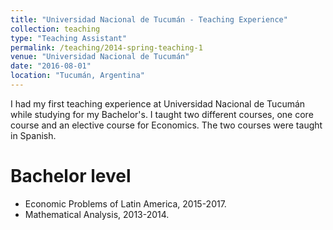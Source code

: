 ```yaml
---
title: "Universidad Nacional de Tucumán - Teaching Experience"
collection: teaching
type: "Teaching Assistant"
permalink: /teaching/2014-spring-teaching-1
venue: "Universidad Nacional de Tucumán"
date: "2016-08-01"
location: "Tucumán, Argentina"
---
```


I had my first teaching experience at Universidad Nacional de Tucumán while studying for my Bachelor's.
I taught two different courses, one core course and an elective course for Economics. The two courses were taught in Spanish.

Bachelor level
======

* Economic Problems of Latin America, 2015-2017.
* Mathematical Analysis, 2013-2014. 
